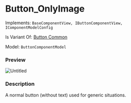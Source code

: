 # Button_OnlyImage

Implements: `BaseComponentView, IButtonComponentView, IComponentModelConfig`

Is Variant Of: [Button Common](button-common.md)

Model: `ButtonComponentModel`

### Preview

![Untitled](button-only-image/Untitled.png)

### Description

A normal button (without text) used for generic situations.